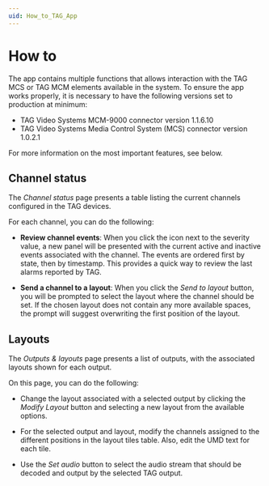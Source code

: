 ```yaml
---
uid: How_to_TAG_App
---
```


# How to

The app contains multiple functions that allows interaction with the TAG MCS or TAG MCM elements available in the system. To ensure the app works properly, it is necessary to have the following versions set to production at minimum:

- TAG Video Systems MCM-9000 connector version 1.1.6.10
- TAG Video Systems Media Control System (MCS) connector version 1.0.2.1

For more information on the most important features, see below.

## Channel status

The *Channel status* page presents a table listing the current channels configured in the TAG devices.

For each channel, you can do the following:

- **Review channel events**: When you click the icon next to the severity value, a new panel will be presented with the current active and inactive events associated with the channel. The events are ordered first by state, then by timestamp. This provides a quick way to review the last alarms reported by TAG.
  
- **Send a channel to a layout**: When you click the *Send to layout* button, you will be prompted to select the layout where the channel should be set. If the chosen layout does not contain any more available spaces, the prompt will suggest overwriting the first position of the layout.

## Layouts

The *Outputs & layouts* page presents a list of outputs, with the associated layouts shown for each output.

On this page, you can do the following:

- Change the layout associated with a selected output by clicking the *Modify Layout* button and selecting a new layout from the available options.

- For the selected output and layout, modify the channels assigned to the different positions in the layout tiles table. Also, edit the UMD text for each tile.

- Use the *Set audio* button to select the audio stream that should be decoded and output by the selected TAG output.
